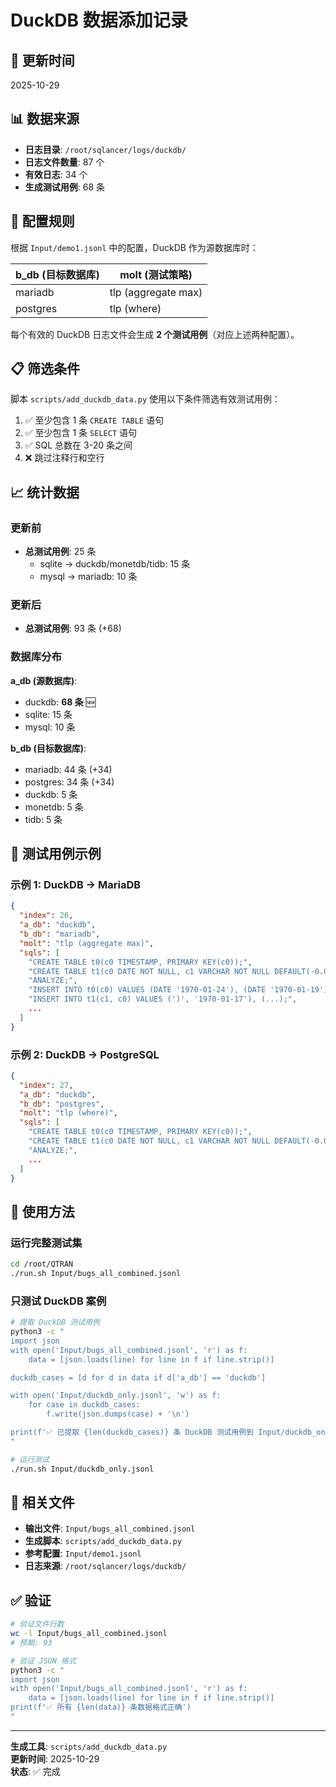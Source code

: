 # DuckDB 数据添加记录

## 📅 更新时间
2025-10-29

## 📊 数据来源
- **日志目录**: `/root/sqlancer/logs/duckdb/`
- **日志文件数量**: 87 个
- **有效日志**: 34 个
- **生成测试用例**: 68 条

## 🎯 配置规则

根据 `Input/demo1.jsonl` 中的配置，DuckDB 作为源数据库时：

| b_db (目标数据库) | molt (测试策略) |
|------------------|----------------|
| mariadb | tlp (aggregate max) |
| postgres | tlp (where) |

每个有效的 DuckDB 日志文件会生成 **2 个测试用例**（对应上述两种配置）。

## 📋 筛选条件

脚本 `scripts/add_duckdb_data.py` 使用以下条件筛选有效测试用例：

1. ✅ 至少包含 1 条 `CREATE TABLE` 语句
2. ✅ 至少包含 1 条 `SELECT` 语句
3. ✅ SQL 总数在 3-20 条之间
4. ❌ 跳过注释行和空行

## 📈 统计数据

### 更新前
- **总测试用例**: 25 条
  - sqlite → duckdb/monetdb/tidb: 15 条
  - mysql → mariadb: 10 条

### 更新后
- **总测试用例**: 93 条 (+68)

### 数据库分布

**a_db (源数据库)**:
- duckdb: **68 条** 🆕
- sqlite: 15 条
- mysql: 10 条

**b_db (目标数据库)**:
- mariadb: 44 条 (+34)
- postgres: 34 条 (+34)
- duckdb: 5 条
- monetdb: 5 条
- tidb: 5 条

## 📝 测试用例示例

### 示例 1: DuckDB → MariaDB
```json
{
  "index": 26,
  "a_db": "duckdb",
  "b_db": "mariadb",
  "molt": "tlp (aggregate max)",
  "sqls": [
    "CREATE TABLE t0(c0 TIMESTAMP, PRIMARY KEY(c0));",
    "CREATE TABLE t1(c0 DATE NOT NULL, c1 VARCHAR NOT NULL DEFAULT(-0.0), ...);",
    "ANALYZE;",
    "INSERT INTO t0(c0) VALUES (DATE '1970-01-24'), (DATE '1970-01-19');",
    "INSERT INTO t1(c1, c0) VALUES (')', '1970-01-17'), (...);",
    ...
  ]
}
```

### 示例 2: DuckDB → PostgreSQL
```json
{
  "index": 27,
  "a_db": "duckdb",
  "b_db": "postgres",
  "molt": "tlp (where)",
  "sqls": [
    "CREATE TABLE t0(c0 TIMESTAMP, PRIMARY KEY(c0));",
    "CREATE TABLE t1(c0 DATE NOT NULL, c1 VARCHAR NOT NULL DEFAULT(-0.0), ...);",
    "ANALYZE;",
    ...
  ]
}
```

## 🔧 使用方法

### 运行完整测试集
```bash
cd /root/QTRAN
./run.sh Input/bugs_all_combined.jsonl
```

### 只测试 DuckDB 案例
```bash
# 提取 DuckDB 测试用例
python3 -c "
import json
with open('Input/bugs_all_combined.jsonl', 'r') as f:
    data = [json.loads(line) for line in f if line.strip()]

duckdb_cases = [d for d in data if d['a_db'] == 'duckdb']

with open('Input/duckdb_only.jsonl', 'w') as f:
    for case in duckdb_cases:
        f.write(json.dumps(case) + '\n')

print(f'✅ 已提取 {len(duckdb_cases)} 条 DuckDB 测试用例到 Input/duckdb_only.jsonl')
"

# 运行测试
./run.sh Input/duckdb_only.jsonl
```

## 📂 相关文件

- **输出文件**: `Input/bugs_all_combined.jsonl`
- **生成脚本**: `scripts/add_duckdb_data.py`
- **参考配置**: `Input/demo1.jsonl`
- **日志来源**: `/root/sqlancer/logs/duckdb/`

## ✅ 验证

```bash
# 验证文件行数
wc -l Input/bugs_all_combined.jsonl
# 预期: 93

# 验证 JSON 格式
python3 -c "
import json
with open('Input/bugs_all_combined.jsonl', 'r') as f:
    data = [json.loads(line) for line in f if line.strip()]
print(f'✅ 所有 {len(data)} 条数据格式正确')
"
```

---

**生成工具**: `scripts/add_duckdb_data.py`  
**更新时间**: 2025-10-29  
**状态**: ✅ 完成

